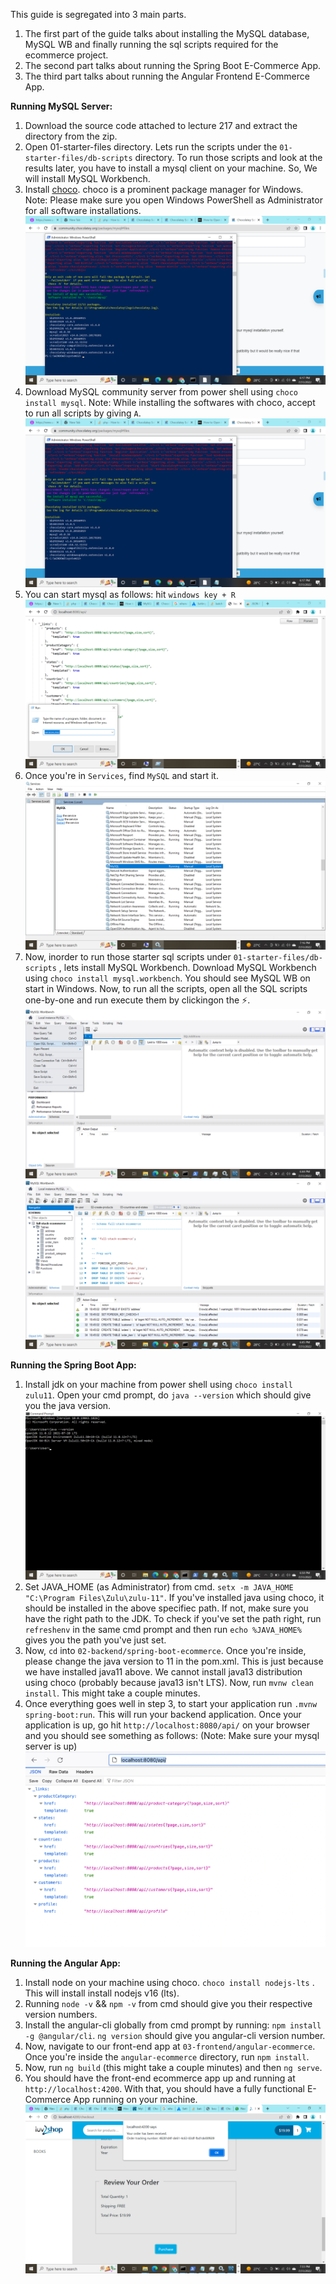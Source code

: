 This guide is segregated into 3 main parts. 
1. The first part of the guide talks about installing the MySQL database, MySQL WB and finally running the sql scripts required for the ecommerce project. 
2. The second part talks about running the Spring Boot E-Commerce App.
3. The third part talks about running the Angular Frontend E-Commerce App.

**Running MySQL Server:**
1. Download the source code attached to lecture 217 and extract the directory from the zip.
2. Open 01-starter-files directory. Lets run the scripts under the `01-starter-files/db-scripts` directory. To run those scripts and look at the results later, you have to install a mysql client on your machine. So, We will install MySQL Workbench.
3. Install [choco](https://chocolatey.org/install). choco is a prominent package manager for Windows. Note: Please make sure you open Windows PowerShell as Administrator for all software installations.
   <img src="screenshots/Screenshot (1).png"/>
4.  Download MySQL community server from power shell using  `choco install mysql`. Note: While installing the softwares with choco, accept to run all scripts by giving `A`.
    <img src="screenshots/Screenshot (4).png"/>
5. You can start mysql as follows: hit  `windows key + R`  
   <img src="screenshots/Screenshot (11).png"/>
6. Once you're in `Services`, find `MySQL` and start it.
   <img src="screenshots/Screenshot (13).png"/>
7.  Now, inorder to run those starter sql scripts under `01-starter-files/db-scripts` , lets install MySQL Workbench.  Download MySQL Workbench using `choco install mysql.workbench`. You should see MySQL WB on start in Windows. Now, to run all the scripts, open all the SQL scripts one-by-one and run execute them by clickingon the ⚡️.
    <img src="screenshots/Screenshot (7).png"/>
    <img src="screenshots/Screenshot (8).png"/>


**Running the Spring Boot App:**
1. Install jdk on your machine from power shell using `choco install zulu11`. Open your cmd prompt, do `java --version` which should give you the java version.
   <img src="screenshots/Screenshot (9).png"/>
2. Set JAVA_HOME (as Administrator) from cmd. `setx -m JAVA_HOME "C:\Program Files\Zulu\zulu-11"`. If you've installed java using choco, it should be installed in the above specifiec path. If not, make sure you have the right path to the JDK. To check if you've set the path right, run `refreshenv` in the same cmd prompt and then run `echo %JAVA_HOME%` gives you the path you've just set.
3. Now, `cd` into `02-backend/spring-boot-ecommerce`. Once you're inside, please change the java version to 11 in the pom.xml. This is just because we have installed java11 above. We cannot install java13 distribution using choco (probably because java13 isn't LTS). Now, run `mvnw clean install`. This might take a couple minutes.
4. Once everything goes well in step 3, to start your application run `.mvnw spring-boot:run`. This will run your backend application. Once your application is up, go hit `http://localhost:8080/api/` on your browser and you should see something as follows: (Note: Make sure your mysql server is up)
   <img src="screenshots/Screen Shot 2022-07-17 at 4.13.18 PM.png" />

**Running the Angular App:**
1.  Install node on your machine using choco. `choco install nodejs-lts` . This will install install nodejs v16 (lts).
2. Running `node -v` && `npm -v` from cmd should give you their respective version numbers.
3. Install the angular-cli globally from cmd prompt by running:  `npm install -g @angular/cli`. `ng version` should give you angular-cli version number.
4. Now, navigate to our front-end app at `03-frontend/angular-ecommerce`. Once you're inside the `angular-ecommerce` directory, run `npm install`.
5. Now, run `ng build`  (this might take a couple minutes) and then `ng serve`.
6. You should have the front-end ecommerce app up and running at `http://localhost:4200`. 
With that, you should have a fully functional E-Commerce App running on your machine.
   <img src="screenshots/Screenshot (15).png"/>
